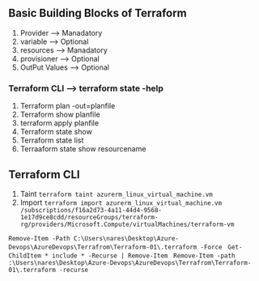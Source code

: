 ## Basic Building Blocks of Terraform 
   1. Provider   --> Manadatory 
   2. variable   --> Optional 
   3. resources  --> Manadatory
   4. provisioner --> Optional 
   5. OutPut Values  --> Optional  


### Terraform CLI --> terraform state -help 
   1. Terraform plan -out=planfile 
   2. Terraform show planfile
   3. terraform apply planfile 
   4. Terraform state show 
   5. Terraform state list 
   6. Terraaform state show resourcename 


## Terraform CLI
   1. Taint ```terraform taint azurerm_linux_virtual_machine.vm```
   2. Import ```terraform import azurerm_linux_virtual_machine.vm  /subscriptions/f16a2d73-4a11-44d4-9568-1e17d9ce8cdd/resourceGroups/terraform-rg/providers/Microsoft.Compute/virtualMachines/terraform-vm```

   ```Remove-Item -Path C:\Users\nares\Desktop\Azure-Devops\AzureDevops\Terrafrom\Terraform-01\.terraform -Force```
  ``` Get-ChildItem * include * -Recurse | Remove-Item```
  ``` Remove-Item -path :\Users\nares\Desktop\Azure-Devops\AzureDevops\Terrafrom\Terraform-01\.terraform -recurse```





